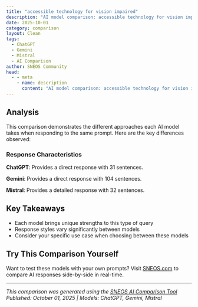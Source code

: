 ```yaml
---
title: "accessible technology for vision impaired"
description: "AI model comparison: accessible technology for vision impaired..."
date: 2025-10-01
category: comparison
layout: Clean
tags:
  - ChatGPT
  - Gemini
  - Mistral
  - AI Comparison
author: SNEOS Community
head:
  - - meta
    - name: description
      content: "AI model comparison: accessible technology for vision impaired..."
---
```


<ChatComparison
  title="accessible technology for vision impaired"
  prompt="accessible technology for vision impaired"
  :responses='{
    "ChatGPT": "Accessible technology for vision-impaired individuals encompasses a wide range of tools and devices designed to help people with low vision or blindness navigate the digital and physical world more easily. Here are some key categories and examples:\n\n### 1. Screen Readers\n- **JAWS (Job Access With Speech):** Popular screen reader for Windows that reads text aloud and provides navigation assistance.\n- **NVDA (NonVisual Desktop Access):** Free, open-source screen reader for Windows.\n- **VoiceOver:** Built-in screen reader for Apple\u0027s macOS and iOS devices.\n- **TalkBack:** Screen reader built into Android devices.\n\n### 2. Magnification Software\n- **ZoomText:** Magnification and screen reading software for Windows.\n- **MAGic:** Screen magnifier with screen reading capabilities.\n- **Built-in Magnifiers:** Windows Magnifier, macOS Zoom, iOS Magnifier, and Android Magnification features.\n\n### 3. Braille Displays and Notetakers\n- **Refreshable Braille Displays:** Devices like the Focus Blue or Brailliant that convert screen text into Braille.\n- **Braille Notetakers:** Portable devices combining Braille input and speech output, such as the BrailleSense or BrailleNote Touch.\n\n### 4. OCR (Optical Character Recognition) Apps and Devices\n- **KNFB Reader:** Converts printed text to speech or Braille.\n- **Seeing AI:** An app by Microsoft that narrates the world around using AI.\n- **Envision AI:** Another app providing real-time scene description and text reading.\n\n### 5. Voice Assistants and Smart Speakers\n- **Amazon Alexa, Google Assistant, Apple Siri:** Voice-activated assistants that allow hands-free control of many tasks.\n\n### 6. Accessible Mobile Apps\n- **Be My Eyes:** Connects vision-impaired users with sighted volunteers through video calls for assistance.\n- **Aira:** A subscription service providing remote visual assistance via smart glasses or phone.\n\n### 7. Hardware Accessories\n- **Smart Glasses:** Devices like eSight or OrCam MyEye that enhance vision or provide audio descriptions.\n- **Tactile Keyboards:** Keyboards designed with braille labels or enhanced tactile feedback.\n\n### 8. Accessibility Features in Operating Systems\n- **High Contrast Modes**\n- **Voice Commands**\n- **Closed Captioning and Audio Descriptions**\n- **Customizable Text Size and Fonts**\n\n---\n\n### Tips for Choosing Accessible Technology\n- Assess the degree of vision impairment.\n- Consider the environment in which the technology will be used.\n- Look for compatibility with other devices.\n- Seek devices/software that offer customer support and training.\n\nWould you like recommendations tailored to a specific need or device?",
    "Gemini": "## Accessible Technology for Vision Impaired: A Comprehensive Overview\n\nTechnology has revolutionized accessibility for people with vision impairments. Here\u0027s a breakdown of key categories and specific examples:\n\n**I. Screen Readers:**\n\n*   **What they do:** Convert text on a computer or mobile device into audible speech or braille output.  They allow users to navigate interfaces, read documents, browse the web, and interact with applications.\n*   **Examples:**\n    *   **JAWS (Job Access With Speech):** A popular commercial screen reader for Windows. Known for its comprehensive features and scripting capabilities.\n    *   **NVDA (NonVisual Desktop Access):**  A free, open-source screen reader for Windows.  Highly regarded and rapidly gaining popularity due to its accessibility and affordability.\n    *   **VoiceOver:** Built-in screen reader on macOS and iOS (iPhone, iPad).  Highly integrated and works seamlessly with Apple products.\n    *   **TalkBack:** Built-in screen reader on Android. Continuously improving and becoming more robust.\n    *   **ChromeVox:**  A screen reader extension for Chrome and Chrome OS.  Useful for web browsing and Chrome-based applications.\n\n**II. Screen Magnifiers:**\n\n*   **What they do:** Enlarge portions of the screen to make text and images more visible. Offer customization options for magnification level, color contrast, and pointer styles.\n*   **Examples:**\n    *   **ZoomText:**  A commercial screen magnifier (often combined with screen reading capabilities). Offers advanced features like smoothing and multiple monitor support.\n    *   **Magnifier (Windows):** A built-in screen magnifier in Windows operating systems.  Offers various zoom levels and viewing modes.\n    *   **Zoom (macOS):** Built-in screen magnifier in macOS. Offers similar functionality to Windows Magnifier.\n    *   **Zoom (iOS and Android):** Built-in zoom accessibility features in mobile operating systems. Accessed through settings.\n    *   **Third-Party Magnification Apps:** Numerous apps available for both iOS and Android that provide enhanced magnification capabilities.\n\n**III. Braille Displays \u0026 Embossers:**\n\n*   **What they do:**\n    *   **Braille Displays:** Electronic devices that refreshable displays text in braille cells. Connected to computers or mobile devices, they allow users to read and interact with digital content.\n    *   **Braille Embossers:**  Printers that produce braille documents on paper.\n*   **Examples:**\n    *   **Focus Blue Braille Displays (Freedom Scientific):** A popular line of braille displays known for their responsiveness and portability.\n    *   **Orbit Reader 20:** A more affordable braille display with a built-in note-taking function.\n    *   **Brailliant BI Series (HumanWare):**  High-end braille displays with advanced features and comfortable keyboards.\n    *   **Index Braille Embossers:** A leading brand of braille embossers, offering a range of models for different needs and budgets.\n    *   **Mountbatten Brailler Whisperer:**  An electronic brailler that can produce braille documents quietly.\n\n**IV. Optical Character Recognition (OCR) Software:**\n\n*   **What they do:** Convert scanned images of text (e.g., from books, documents) into editable, digital text that can be read by screen readers.\n*   **Examples:**\n    *   **ABBYY FineReader:**  A highly accurate and versatile OCR software program.\n    *   **Readiris:**  Another popular OCR software option.\n    *   **KNFB Reader:**  A mobile app specifically designed for reading printed text with OCR, optimized for users with vision impairments. It can read aloud and display text with adjustable font size and contrast.\n    *   **Google Drive (OCR feature):** Google Drive\u0027s built-in OCR functionality can extract text from images.  A convenient option for basic OCR tasks.\n    *   **Microsoft OneNote (OCR feature):**  OneNote can extract text from images and PDFs, making it searchable and accessible.\n\n**V. Voice Assistants \u0026 Smart Speakers:**\n\n*   **What they do:**  Respond to voice commands to perform tasks such as making calls, setting reminders, playing music, controlling smart home devices, and answering questions.\n*   **Examples:**\n    *   **Amazon Alexa (Echo devices):** Highly popular voice assistant and smart speaker platform.\n    *   **Google Assistant (Google Home/Nest devices):**  Another leading voice assistant platform.\n    *   **Apple Siri (HomePod):**  Apple\u0027s voice assistant, integrated into iPhones, iPads, and HomePod speakers.\n    *   **Microsoft Cortana (discontinued as a standalone device, but still available on Windows):** While no longer a physical device, Cortana still exists on Windows and can be accessed via voice or text input.\n\n**VI. Assistive Reading Devices:**\n\n*   **What they do:**  Portable devices that scan and read aloud printed text.  Some devices also offer magnification and text-to-speech functionalities.\n*   **Examples:**\n    *   **OrCam MyEye:**  A wearable device that attaches to eyeglasses and can read text, recognize faces, and identify products.\n    *   **C-Pen Reader:**  A pen-shaped device that scans text and reads it aloud.\n    *   **Pearl Camera with OpenBook Software (Kurzweil):**  A camera and software combination that quickly scans books and documents and converts them into accessible formats.\n\n**VII. Navigation \u0026 Mobility Aids:**\n\n*   **What they do:** Help people with vision impairments navigate their surroundings safely and independently.\n*   **Examples:**\n    *   **GPS Apps with Voice Guidance (e.g., Blindsquare, Lazarillo):**  Provide detailed audio instructions for navigating streets, buildings, and public transportation.  Blindsquare uses the phone\u0027s GPS and integrates with Foursquare for location information.\n    *   **Smart Canes (e.g., WeWALK):**  Equipped with sensors and haptic feedback to detect obstacles at head level, providing warnings to the user.\n    *   **Indoor Navigation Systems (e.g., Microsoft Soundscape):**  Uses spatial audio cues to help users orient themselves within buildings.\n\n**VIII. Adapted Keyboards and Input Devices:**\n\n*   **What they do:**  Provide alternative input methods for people who have difficulty using standard keyboards and mice.\n*   **Examples:**\n    *   **Large-Print Keyboards:** Feature oversized keys with high-contrast lettering.\n    *   **High-Visibility Keyboards:** Use brightly colored keys and lettering for improved visibility.\n    *   **Alternative Mice (e.g., Trackballs, Joysticks):** Offer different ways to control the cursor.\n    *   **Voice Recognition Software (e.g., Dragon NaturallySpeaking):** Allows users to control their computer and dictate text using their voice.\n\n**IX. Accessible Websites and Apps:**\n\n*   **What they do:**  Designed and developed to be usable by people with disabilities, including those with vision impairments.\n*   **Key Principles:**\n    *   **Semantic HTML:** Using HTML tags properly to define the structure and meaning of content.\n    *   **Alt Text for Images:** Providing descriptive text for all images.\n    *   **Keyboard Navigation:** Ensuring that all website elements can be accessed and operated using the keyboard.\n    *   **Sufficient Color Contrast:**  Using colors that provide sufficient contrast between text and background.\n    *   **ARIA Attributes:**  Using ARIA (Accessible Rich Internet Applications) attributes to provide additional information to assistive technologies.\n    *   **Clear and Concise Content:**  Writing content that is easy to understand.\n\n**X. Low-Vision Aids (Non-Electronic):**\n\nWhile not strictly \u0022technology,\u0022 these are still important assistive tools:\n\n*   **Magnifying Glasses (Handheld, Stand):**  Simple and effective for reading small print.\n*   **Telescopes (Monocular, Binocular):**  Useful for viewing distant objects.\n*   **Filters and Sunglasses:**  Reduce glare and improve contrast.\n\n**Key Considerations When Choosing Technology:**\n\n*   **Individual Needs:**  The best technology will depend on the individual\u0027s specific vision impairment, skill level, and preferences.\n*   **Training and Support:**  It\u0027s essential to receive proper training on how to use assistive technology effectively.\n*   **Cost:** Assistive technology can be expensive, but there are often funding options available.\n*   **Compatibility:**  Ensure that the technology is compatible with the user\u0027s existing devices and software.\n*   **Trial Periods:**  Whenever possible, try out different technologies before making a purchase.\n\n**Resources for Finding Accessible Technology:**\n\n*   **American Foundation for the Blind (AFB):**  Provides information and resources on assistive technology.\n*   **National Federation of the Blind (NFB):**  Offers advocacy, training, and support for people with vision impairments.\n*   **VisionAware:**  A website that provides information and resources on vision loss.\n*   **Assistive Technology Act Programs:**  State-based programs that provide assistive technology services and devices.\n*   **Local Libraries and Rehabilitation Centers:** Often have assistive technology available for demonstration and loan.\n\nThis list provides a starting point for exploring the wide range of accessible technology available for people with vision impairments. Remember to consider individual needs and preferences when selecting the most appropriate solutions.\n",
    "Mistral": "Accessible technology for vision-impaired individuals is designed to enhance their ability to interact with digital devices, access information, and perform daily tasks. Here are some key technologies and tools that are particularly useful:\n\n### Screen Readers\n- **JAWS (Job Access With Speech)**: A popular screen reader that provides speech and Braille output for computer applications.\n- **NVDA (NonVisual Desktop Access)**: A free, open-source screen reader for Windows.\n- **VoiceOver**: Built into macOS and iOS, it provides spoken descriptions of what\u0027s on the screen.\n- **TalkBack**: An Android screen reader that provides spoken feedback.\n\n### Magnification Software\n- **ZoomText**: Offers screen magnification and screen reading capabilities.\n- **MAGic**: Provides screen magnification with speech capabilities.\n- **Windows Magnifier**: Built into Windows, it allows users to enlarge parts of the screen.\n\n### Braille Displays\n- **Freedom Scientific Focus**: A portable Braille display that connects to computers and mobile devices.\n- **HumanWare Brailliant**: A series of Braille displays that are compatible with various screen readers.\n- **Orbit Reader 20**: An affordable Braille display that connects to computers and mobile devices.\n\n### Optical Character Recognition (OCR)\n- **KNFB Reader**: An app that converts printed text into speech or Braille.\n- **Seeing AI**: A Microsoft app that uses AI to describe the world around you, including text, objects, and people.\n- **ABBYY FineReader**: Software that converts scanned documents, PDFs, and digital photos into editable and searchable formats.\n\n### Voice Assistants\n- **Siri**: Apple\u0027s voice assistant that can perform tasks and answer questions.\n- **Google Assistant**: Available on Android devices, it can perform tasks, answer questions, and control smart home devices.\n- **Amazon Alexa**: A voice assistant that can be used with various smart devices to perform tasks and answer questions.\n\n### Smart Speakers\n- **Amazon Echo**: A smart speaker that uses Alexa to perform tasks and answer questions.\n- **Google Home**: A smart speaker that uses Google Assistant to perform tasks and answer questions.\n- **Apple HomePod**: A smart speaker that uses Siri to perform tasks and answer questions.\n\n### Accessible Websites and Apps\n- **Web Content Accessibility Guidelines (WCAG)**: Standards for making web content more accessible to people with disabilities.\n- **Accessible Apps**: Many apps are designed with accessibility features, such as high-contrast modes, text-to-speech, and voice commands.\n\n### Wearable Technology\n- **OrCam MyEye**: A wearable device that reads text, recognizes faces, and identifies products.\n- **Aira**: A service that connects vision-impaired individuals with trained agents who can provide visual information through a smartphone app.\n\n### Navigation Tools\n- **BlindSquare**: An app that uses GPS and other location services to help vision-impaired individuals navigate their surroundings.\n- **Soundscape**: A Microsoft app that uses 3D audio technology to help users build a mental map of their surroundings.\n\n### Educational Tools\n- **Bookshare**: An online library of accessible books and periodicals for people with print disabilities.\n- **Learning Ally**: Provides audiobooks and other educational resources for students with visual impairments.\n\n### Assistive Devices\n- **Talking Calculators**: Calculators that speak the numbers and functions as they are entered.\n- **Talking Thermometers**: Thermometers that speak the temperature.\n- **Talking Watches**: Watches that speak the time.\n\nThese technologies and tools can significantly improve the quality of life for vision-impaired individuals, enabling them to access information, communicate, and navigate their environment more effectively."
  }'
  published-date="16:05"
/>

## Analysis

This comparison demonstrates the different approaches each AI model takes when responding to the same prompt. Here are the key differences observed:

### Response Characteristics

**ChatGPT**: Provides a direct response with 31 sentences. 

**Gemini**: Provides a direct response with 104 sentences. 

**Mistral**: Provides a detailed response with 32 sentences. 

## Key Takeaways

- Each model brings unique strengths to this type of query
- Response styles vary significantly between models
- Consider your specific use case when choosing between these models

## Try This Comparison Yourself

Want to test these models with your own prompts? Visit [SNEOS.com](https://sneos.com) to compare AI responses side-by-side in real-time.

---

*This comparison was generated using the [SNEOS AI Comparison Tool](https://sneos.com)*
*Published: October 01, 2025 | Models: ChatGPT, Gemini, Mistral*
